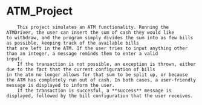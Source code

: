 # ATM_Project

		This project simulates an ATM functionality. Running the ATMDriver, the user can insert the sum of cash they would like 
	to withdraw, and the program simply divides the sum into as few bills as possible, keeping track of the available bills
	that are left in the ATM. If the user tries to input anything other than an integer, a message reminds them to enter a valid
	input.
		If the transaction is not possible, an exception is thrown, either due to the fact that the current configuration of bills
	in the atm no longer allows for that sum to be split up, or because the ATM has completely run out of cash. In both cases, a user-friendly
	message is displayed to inform the user. 
		If the transaction is succesful, a **success** message is displayed, followed by the bill configuration that the user receives.
